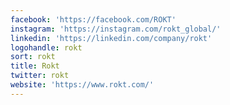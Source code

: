 ```yaml
---
facebook: 'https://facebook.com/ROKT'
instagram: 'https://instagram.com/rokt_global/'
linkedin: 'https://linkedin.com/company/rokt'
logohandle: rokt
sort: rokt
title: Rokt
twitter: rokt
website: 'https://www.rokt.com/'
---
```

